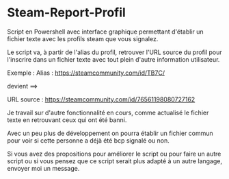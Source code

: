 # Steam-Report-Profil
  Script en Powershell avec interface graphique permettant d'établir un fichier texte avec les profils steam que vous signalez.

Le script va, à partir de l'alias du profil, retrouver l'URL source du profil pour l'inscrire dans un fichier texte avec tout plein d'autre information utilisateur.

Exemple : Alias : https://steamcommunity.com/id/TB7C/

devient ==>

URL source : https://steamcommunity.com/id/76561198080727162

Je travail sur d'autre fonctionnalité en cours, comme actualisé le fichier texte en retrouvant ceux qui ont été banni.

Avec un peu plus de développement on pourra établir un fichier commun pour voir si cette personne a déjà été bcp signalé ou non.

Si vous avez des propositions pour améliorer le script ou pour faire un autre script ou si vous pensez que ce script serait plus adapté à un autre langage, envoyer moi un message.
